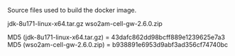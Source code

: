 Source files used to build the docker image.

jdk-8u171-linux-x64.tar.gz
wso2am-cell-gw-2.6.0.zip

MD5 (jdk-8u171-linux-x64.tar.gz) = 43dafc862dd98bcff889e1239625e7a3
MD5 (wso2am-cell-gw-2.6.0.zip) = b938891e6953d9abf3ad356cf74740bc
